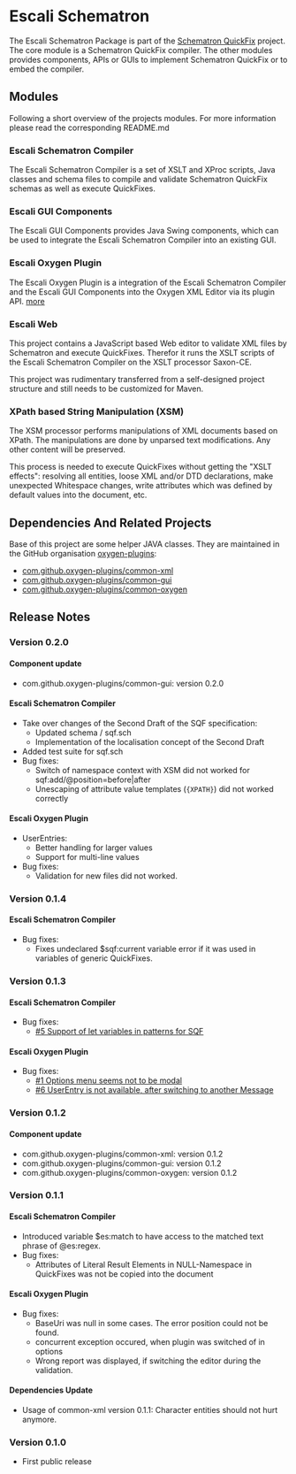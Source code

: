 # Escali Schematron
The Escali Schematron Package is part of the [Schematron QuickFix](http://www.schematron-quickfix.com) project. The core module is a Schematron QuickFix compiler. The other modules provides components, APIs or GUIs to implement Schematron QuickFix or to embed the compiler. 

## Modules

Following a short overview of the projects modules. For more information please read the corresponding README.md

### Escali Schematron Compiler

The Escali Schematron Compiler is a set of XSLT and XProc scripts, Java classes and schema files to compile and validate Schematron QuickFix schemas as well as execute QuickFixes.

### Escali GUI Components

The Escali GUI Components provides Java Swing components, which can be used to integrate the Escali Schematron Compiler into an existing GUI.

### Escali Oxygen Plugin

The Escali Oxygen Plugin is a integration of the Escali Schematron Compiler and the Escali GUI Components into the Oxygen XML Editor via its plugin API. [more](./escaliOxygen/README.md)

### Escali Web

This project contains a JavaScript based Web editor to validate XML files by Schematron and execute QuickFixes. Therefor it runs the XSLT scripts of the Escali Schematron Compiler on the XSLT processor Saxon-CE.

This project was rudimentary transferred from a self-designed project structure and still needs to be customized for Maven.

### XPath based String Manipulation (XSM) 

The XSM processor performs manipulations of XML documents based on XPath. The manipulations are done by unparsed text modifications. Any other content will be preserved.

This process is needed to execute QuickFixes without getting the "XSLT effects": resolving all entities, loose XML and/or DTD declarations, make unexpected Whitespace changes, write attributes which was defined by default values into the document, etc.

## Dependencies And Related Projects

Base of this project are some helper JAVA classes. They are maintained in the GitHub organisation [oxygen-plugins](https://github.com/oxygen-plugins):

- [com.github.oxygen-plugins/common-xml](https://github.com/oxygen-plugins/common-xml)
- [com.github.oxygen-plugins/common-gui](https://github.com/oxygen-plugins/common-gui)
- [com.github.oxygen-plugins/common-oxygen](https://github.com/oxygen-plugins/common-oxygen)

## Release Notes

### Version 0.2.0

#### Component update

- com.github.oxygen-plugins/common-gui: version 0.2.0

#### Escali Schematron Compiler

- Take over changes of the Second Draft of the SQF specification:
    - Updated schema / sqf.sch
    - Implementation of the localisation concept of the Second Draft
- Added test suite for sqf.sch
- Bug fixes:
    - Switch of namespace context with XSM did not worked for sqf:add/@position=before|after
    - Unescaping of attribute value templates (`{XPATH}`) did not worked correctly

#### Escali Oxygen Plugin

- UserEntries:
    - Better handling for larger values
    - Support for multi-line values
- Bug fixes:
    - Validation for new files did not worked.

### Version 0.1.4

#### Escali Schematron Compiler

- Bug fixes:
    - Fixes undeclared $sqf:current variable error if it was used in variables of generic QuickFixes.  


### Version 0.1.3

#### Escali Schematron Compiler

- Bug fixes:
    - [#5 Support of let variables in patterns for SQF](https://github.com/schematron-quickfix/escali-package/issues/5)

#### Escali Oxygen Plugin

- Bug fixes:
    - [#1 Options menu seems not to be modal](https://github.com/schematron-quickfix/escali-package/issues/1)
    - [#6 UserEntry is not available, after switching to another Message](https://github.com/schematron-quickfix/escali-package/issues/6)

### Version 0.1.2

#### Component update

- com.github.oxygen-plugins/common-xml: version 0.1.2
- com.github.oxygen-plugins/common-gui: version 0.1.2
- com.github.oxygen-plugins/common-oxygen: version 0.1.2

### Version 0.1.1

#### Escali Schematron Compiler

- Introduced variable $es:match to have access to the matched text phrase of @es:regex.
- Bug fixes:
    - Attributes of Literal Result Elements in NULL-Namespace in QuickFixes was not be copied into the document
    
#### Escali Oxygen Plugin
- Bug fixes:
    - BaseUri was null in some cases. The error position could not be found.
    - concurrent exception occured, when plugin was switched of in options
    - Wrong report was displayed, if switching the editor during the validation.

#### Dependencies Update
- Usage of common-xml version 0.1.1: Character entities should not hurt anymore.

### Version 0.1.0

- First public release